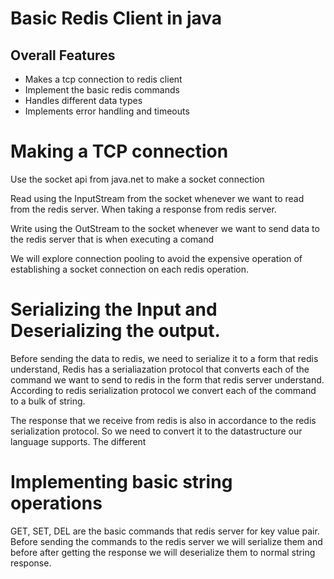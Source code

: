 # Basic Redis Client in java

## Overall Features 
- Makes a tcp connection to redis client
- Implement the basic redis commands
- Handles different data types
- Implements error handling and timeouts



# Making a TCP connection

Use the socket api from java.net to make a socket connection

Read using the InputStream from the socket whenever we want to read from the redis server. When taking a response from redis server.

Write using the OutStream to the socket whenever we want to send data to the redis server that is when executing a comand

We will explore connection pooling to avoid the expensive operation of establishing a socket connection on each redis operation.



# Serializing the Input and Deserializing the output.

Before sending the data to redis, we need to serialize it to a form that redis understand, Redis has a serialiazation protocol
that converts each of the command we want to send to redis in the form that redis server understand.
According to redis serialization protocol we convert each of the command to a bulk of string.


The response that we receive from redis is also in accordance to the redis serialization protocol. So we need to convert it to the datastructure our language supports.
The different 


# Implementing basic string operations

GET, SET, DEL are the basic commands that redis server for key value pair.
Before sending the commands to the redis server we will serialize them 
and before after getting the response we will deserialize them to normal string response.